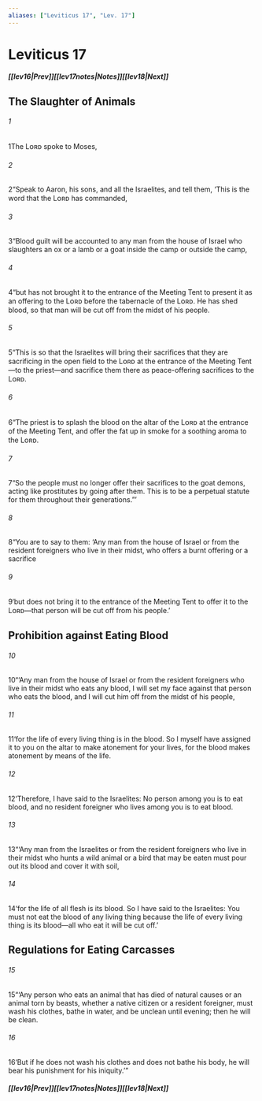 ```yaml
---
aliases: ["Leviticus 17", "Lev. 17"]
---
```

# Leviticus 17
##### <span class=arrow-left></span>[[lev16|Prev]]<span class=navigation-separator></span>[[lev17notes|Notes]]<span class=navigation-separator></span>[[lev18|Next]]<span class=arrow-right></span>
## The Slaughter of Animals
###### 1
<span class=verse-first>1</span>The Lᴏʀᴅ spoke to Moses,
###### 2
<span class=verse-body>2</span>“Speak to Aaron, his sons, and all the Israelites, and tell them, ‘This is the word that the Lᴏʀᴅ has commanded,
###### 3
<span class=verse-body>3</span>“Blood guilt will be accounted to any man from the house of Israel who slaughters an ox or a lamb or a goat inside the camp or outside the camp,
###### 4
<span class=verse-body>4</span>“but has not brought it to the entrance of the Meeting Tent to present it as an offering to the Lᴏʀᴅ before the tabernacle of the Lᴏʀᴅ. He has shed blood, so that man will be cut off from the midst of his people.
###### 5
<span class=verse-body>5</span>“This is so that the Israelites will bring their sacrifices that they are sacrificing in the open field to the Lᴏʀᴅ at the entrance of the Meeting Tent—to the priest—and sacrifice them there as peace-offering sacrifices to the Lᴏʀᴅ.
###### 6
<span class=verse-body>6</span>“The priest is to splash the blood on the altar of the Lᴏʀᴅ at the entrance of the Meeting Tent, and offer the fat up in smoke for a soothing aroma to the Lᴏʀᴅ.
###### 7
<span class=verse-body>7</span>“So the people must no longer offer their sacrifices to the goat demons, acting like prostitutes by going after them. This is to be a perpetual statute for them throughout their generations.”’
<div class=paragraph-break></div>

###### 8
<span class=verse-first>8</span>“You are to say to them: ‘Any man from the house of Israel or from the resident foreigners who live in their midst, who offers a burnt offering or a sacrifice
###### 9
<span class=verse-body>9</span>‘but does not bring it to the entrance of the Meeting Tent to offer it to the Lᴏʀᴅ—that person will be cut off from his people.’
## Prohibition against Eating Blood
###### 10
<span class=verse-first>10</span>“‘Any man from the house of Israel or from the resident foreigners who live in their midst who eats any blood, I will set my face against that person who eats the blood, and I will cut him off from the midst of his people,
###### 11
<span class=verse-body>11</span>‘for the life of every living thing is in the blood. So I myself have assigned it to you on the altar to make atonement for your lives, for the blood makes atonement by means of the life.
###### 12
<span class=verse-body>12</span>‘Therefore, I have said to the Israelites: No person among you is to eat blood, and no resident foreigner who lives among you is to eat blood.
###### 13
<span class=verse-body>13</span>“‘Any man from the Israelites or from the resident foreigners who live in their midst who hunts a wild animal or a bird that may be eaten must pour out its blood and cover it with soil,
<div class=paragraph-break></div>

###### 14
<span class=verse-first>14</span>‘for the life of all flesh is its blood. So I have said to the Israelites: You must not eat the blood of any living thing because the life of every living thing is its blood—all who eat it will be cut off.’
## Regulations for Eating Carcasses
###### 15
<span class=verse-body>15</span>“‘Any person who eats an animal that has died of natural causes or an animal torn by beasts, whether a native citizen or a resident foreigner, must wash his clothes, bathe in water, and be unclean until evening; then he will be clean.
###### 16
<span class=verse-body>16</span>‘But if he does not wash his clothes and does not bathe his body, he will bear his punishment for his iniquity.’”
##### <span class=arrow-left></span>[[lev16|Prev]]<span class=navigation-separator></span>[[lev17notes|Notes]]<span class=navigation-separator></span>[[lev18|Next]]<span class=arrow-right></span>